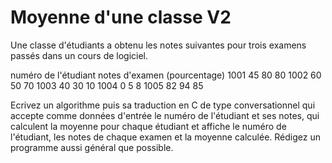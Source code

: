 # Moyenne d'une classe V2
Une classe d'étudiants a obtenu les notes suivantes pour trois examens passés dans un cours de logiciel.

numéro de l'étudiant notes d'examen (pourcentage)
          1001            45 80 80
          1002            60 50 70
          1003            40 30 10
          1004            0 5 8
          1005            82 94 85
          

Ecrivez un algorithme puis sa traduction en C de type conversationnel qui accepte comme données d'entrée le numéro de l'étudiant et ses notes, qui calculent la moyenne pour chaque étudiant et affiche le numéro de l'étudiant, les notes de chaque examen et la moyenne calculée. Rédigez un programme aussi général que possible.

